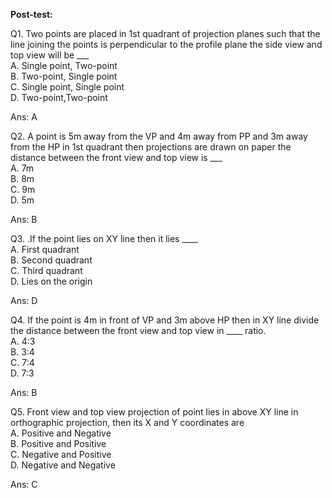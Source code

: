 **Post-test:**

Q1. Two points are placed in 1st quadrant of projection planes such that the
    line joining the points is perpendicular to the profile plane the side view
    and top view will be ___  
A. Single point, Two-point  
B. Two-point, Single point  
C. Single point, Single point  
D. Two-point,Two-point  

Ans: A

Q2. A point is 5m away from the VP and 4m away from PP and 3m away from the HP
    in 1st quadrant then projections are drawn on paper the distance between the
    front view and top view is ___  
A. 7m  
B. 8m  
C. 9m  
D. 5m  

Ans: B

Q3.  .If the point lies on XY line then it lies ____  
A. First quadrant  
B. Second quadrant  
C. Third quadrant  
D. Lies on the origin  

Ans: D

Q4. If the point is 4m in front of VP and 3m above HP then in XY line divide
    the distance between the front view and top view in ____ ratio.  
A. 4:3  
B. 3:4  
C. 7:4  
D. 7:3  

Ans: B

Q5. Front view and top view projection of point lies in above XY line in
orthographic projection, then its X and Y coordinates are  
A. Positive and Negative  
B. Positive and Positive  
C. Negative and Positive  
D. Negative and Negative  

Ans: C
